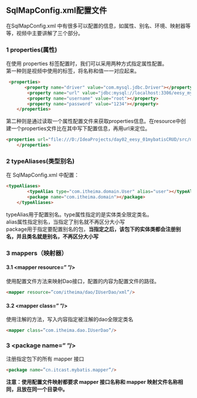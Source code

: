 ## SqlMapConfig.xml配置文件
在SqlMapConfig.xml 中有很多可以配置的信息，如属性、别名、环境、映射器等等，视频中主要讲解了三个部分。  
### 1 properties(属性)
在使用 properties 标签配置时，我们可以采用两种方式指定属性配置。  
第一种则是视频中使用的<property>标签，将名称和值一一对应起来。  
```html
 <properties>
       <property name="driver" value="com.mysql.jdbc.Driver"></property>
        <property name="url" value="jdbc:mysql://localhost:3306/eesy_mybatis"></property>
        <property name="username" value="root"></property>
        <property name="password" value="1234"></property>
    </properties>
```

第二种则是通过读取一个属性配置文件来获取properties信息。在resource中创建一个properties文件比在其中写下配置信息，再用url来定位。  
```html
<properties url="file:///D:/IdeaProjects/day02_eesy_01mybatisCRUD/src/main/resources/jdbcConfig.properties">
    </properties>
```
### 2 typeAliases(类型别名)
在 SqlMapConfig.xml 中配置：  
```html
<typeAliases>
        <typeAlias type="com.itheima.domain.User" alias="user"></typeAlias>
        <package name="com.itheima.domain"></package>
    </typeAliases>
  ```
typeAlias用于配置别名。type属性指定的是实体类全限定类名。  
alias属性指定别名，当指定了别名就不再区分大小写  
package用于指定要配置别名的包，**当指定之后，该包下的实体类都会注册别名，并且类名就是别名，不再区分大小写**

### 3 mappers（映射器）
#### 3.1 <mapper resource=” ”/>
使用配置文件方法来映射Dao接口，配置的内容为配置文件的路径。  
```html
<mapper resource=”com/itheima/dao/IUserDao/xml”/>
```

#### 3.2 <mapper class=” ”/>
使用注解的方法，写入内容指定被注解的dao全限定类名  
```html
<mapper class=”com.itheima.dao.IUserDao”/>
```
### 3 <package name=” ”/>
注册指定包下的所有 mapper 接口  
```html
<package name=”cn.itcast.mybatis.mapper”/>
```
**注意：使用配置文件映射都要求 mapper 接口名称和 mapper 映射文件名称相同，且放在同一个目录中。**